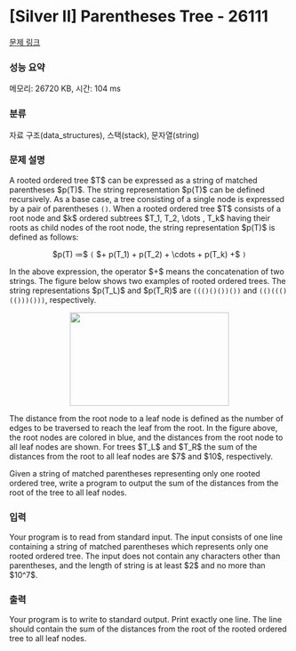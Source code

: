 # [Silver II] Parentheses Tree - 26111 

[문제 링크](https://www.acmicpc.net/problem/26111) 

### 성능 요약

메모리: 26720 KB, 시간: 104 ms

### 분류

자료 구조(data_structures), 스택(stack), 문자열(string)

### 문제 설명

<p>A rooted ordered tree $T$ can be expressed as a string of matched parentheses $p(T)$. The string representation $p(T)$ can be defined recursively. As a base case, a tree consisting of a single node is expressed by a pair of parentheses <code>()</code>. When a rooted ordered tree $T$ consists of a root node and $k$ ordered subtrees $T_1, T_2, \dots , T_k$ having their roots as child nodes of the root node, the string representation $p(T)$ is defined as follows:</p>

<p style="text-align: center;">$p(T) ≔$ <code>(</code> $+ p(T_1) + p(T_2) + \cdots + p(T_k) +$ <code>)</code></p>

<p>In the above expression, the operator $+$ means the concatenation of two strings. The figure below shows two examples of rooted ordered trees. The string representations $p(T_L)$ and $p(T_R)$ are <code>((()()())())</code> and <code>(()((()(()))()))</code>, respectively.</p>

<p style="text-align: center;"><img alt="" src="" style="width: 286px; height: 168px;"></p>

<p>The distance from the root node to a leaf node is defined as the number of edges to be traversed to reach the leaf from the root. In the figure above, the root nodes are colored in blue, and the distances from the root node to all leaf nodes are shown. For trees $T_L$ and $T_R$ the sum of the distances from the root to all leaf nodes are $7$ and $10$, respectively.</p>

<p>Given a string of matched parentheses representing only one rooted ordered tree, write a program to output the sum of the distances from the root of the tree to all leaf nodes.</p>

### 입력 

 <p>Your program is to read from standard input. The input consists of one line containing a string of matched parentheses which represents only one rooted ordered tree. The input does not contain any characters other than parentheses, and the length of string is at least $2$ and no more than $10^7$.</p>

### 출력 

 <p>Your program is to write to standard output. Print exactly one line. The line should contain the sum of the distances from the root of the rooted ordered tree to all leaf nodes.</p>

